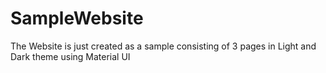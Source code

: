 # SampleWebsite
The Website is just created as a sample consisting of 3 pages in Light and Dark theme using Material UI
